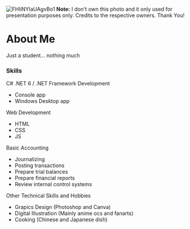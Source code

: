 ![FHIiNYIaUAgvBo1](https://user-images.githubusercontent.com/88411618/161058508-7ba2e756-b288-420c-a00f-74b19e4799fe.jpg)
**Note:** I don't own this photo and it only used for presentation purposes only. Credits to the respective owners. Thank You!
# About Me  
Just a student... nothing much

### Skills  
C# .NET 6 / .NET Framework Development 
- Console app
- Windows Desktop app 

Web Development
- HTML
- CSS
- JS

Basic Accounting
- Journalizing
- Posting transactions
- Prepare trial balances
- Prepare financial reports
- Review internal control systems

Other Technical Skills and Hobbies
- Grapics Design (Photoshop and Canva)
- Digital Illustration (Mainly anime ocs and fanarts)
- Cooking (Chinese and Japanese dish)
